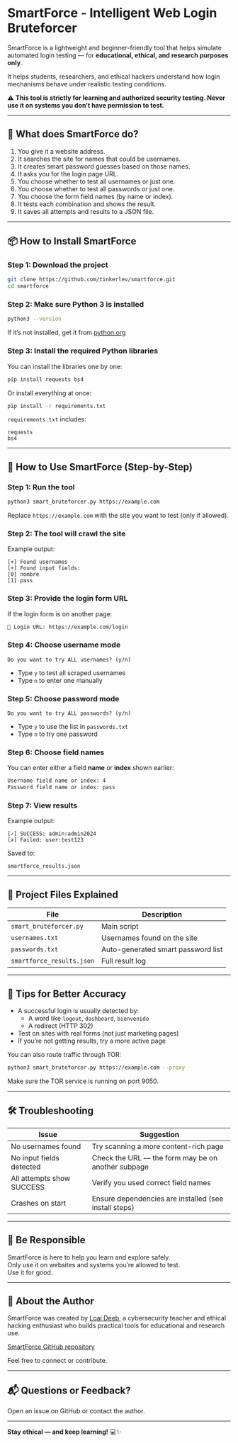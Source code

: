 # SmartForce - Intelligent Web Login Bruteforcer

SmartForce is a lightweight and beginner-friendly tool that helps simulate automated login testing — for **educational, ethical, and research purposes only**.

It helps students, researchers, and ethical hackers understand how login mechanisms behave under realistic testing conditions.

⚠️ **This tool is strictly for learning and authorized security testing. Never use it on systems you don’t have permission to test.**

---

## 🧠 What does SmartForce do?

1. You give it a website address.
2. It searches the site for names that could be usernames.
3. It creates smart password guesses based on those names.
4. It asks you for the login page URL.
5. You choose whether to test all usernames or just one.
6. You choose whether to test all passwords or just one.
7. You choose the form field names (by name or index).
8. It tests each combination and shows the result.
9. It saves all attempts and results to a JSON file.

---

## 📦 How to Install SmartForce

### Step 1: Download the project
```bash
git clone https://github.com/tinkerlev/smartforce.git
cd smartforce
```

### Step 2: Make sure Python 3 is installed
```bash
python3 --version
```
If it’s not installed, get it from [python.org](https://www.python.org)

### Step 3: Install the required Python libraries
You can install the libraries one by one:
```bash
pip install requests bs4
```
Or install everything at once:
```bash
pip install -r requirements.txt
```
`requirements.txt` includes:
```
requests
bs4
```

---

## 🚀 How to Use SmartForce (Step-by-Step)

### Step 1: Run the tool
```bash
python3 smart_bruteforcer.py https://example.com
```
Replace `https://example.com` with the site you want to test (only if allowed).

### Step 2: The tool will crawl the site
Example output:
```
[+] Found usernames
[+] Found input fields:
[0] nombre
[1] pass
```

### Step 3: Provide the login form URL
If the login form is on another page:
```bash
🔗 Login URL: https://example.com/login
```

### Step 4: Choose username mode
```
Do you want to try ALL usernames? (y/n)
```
- Type `y` to test all scraped usernames
- Type `n` to enter one manually

### Step 5: Choose password mode
```
Do you want to try ALL passwords? (y/n)
```
- Type `y` to use the list in `passwords.txt`
- Type `n` to try one password

### Step 6: Choose field names
You can enter either a field **name** or **index** shown earlier:
```bash
Username field name or index: 4
Password field name or index: pass
```

### Step 7: View results
Example output:
```
[✓] SUCCESS: admin:admin2024
[✗] Failed: user:test123
```
Saved to:
```
smartforce_results.json
```

---

## 📁 Project Files Explained

| File                    | Description                          |
|-------------------------|--------------------------------------|
| `smart_bruteforcer.py`  | Main script                          |
| `usernames.txt`         | Usernames found on the site          |
| `passwords.txt`         | Auto-generated smart password list   |
| `smartforce_results.json` | Full result log                    |

---

## 🧩 Tips for Better Accuracy

- A successful login is usually detected by:
  - A word like `logout`, `dashboard`, `bienvenido`
  - A redirect (HTTP 302)
- Test on sites with real forms (not just marketing pages)
- If you’re not getting results, try a more active page

You can also route traffic through TOR:
```bash
python3 smart_bruteforcer.py https://example.com --proxy
```
Make sure the TOR service is running on port 9050.

---

## 🛠️ Troubleshooting

| Issue                    | Suggestion                                               |
|--------------------------|----------------------------------------------------------|
| No usernames found       | Try scanning a more content-rich page                    |
| No input fields detected | Check the URL — the form may be on another subpage       |
| All attempts show SUCCESS| Verify you used correct field names                      |
| Crashes on start         | Ensure dependencies are installed (see install steps)    |

---

## 🧾 Be Responsible
SmartForce is here to help you learn and explore safely.  
Only use it on websites and systems you’re allowed to test.  
Use it for good.

---

## 🙋 About the Author

SmartForce was created by [Loai Deeb](https://www.linkedin.com/in/loai-deeb/), a cybersecurity teacher and ethical hacking enthusiast who builds practical tools for educational and research use.

[SmartForce GitHub repository](https://github.com/tinkerlev/SmartForce)

Feel free to connect or contribute.

---

## 📬 Questions or Feedback?

Open an issue on GitHub or contact the author.

---

**Stay ethical — and keep learning!** 💻✨
